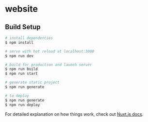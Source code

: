 # website

## Build Setup

```bash
# install dependencies
$ npm install

# serve with hot reload at localhost:3000
$ npm run dev

# build for production and launch server
$ npm run build
$ npm run start

# generate static project
$ npm run generate

# to deploy
$ npm run generate
$ npm run deploy
```

For detailed explanation on how things work, check out [Nuxt.js docs](https://nuxtjs.org).
